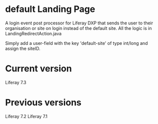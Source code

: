 # default Landing Page
A login event post processor for Liferay DXP that sends the user to their organisation or site on login instead of the default site. All the logic is in LandingRedirectAction.java

Simply add a user-field with the key 'default-site' of type int/long and assign the siteID.

# Current version
Liferay 7.3

# Previous versions
Liferay 7.2
Liferay 7.1
